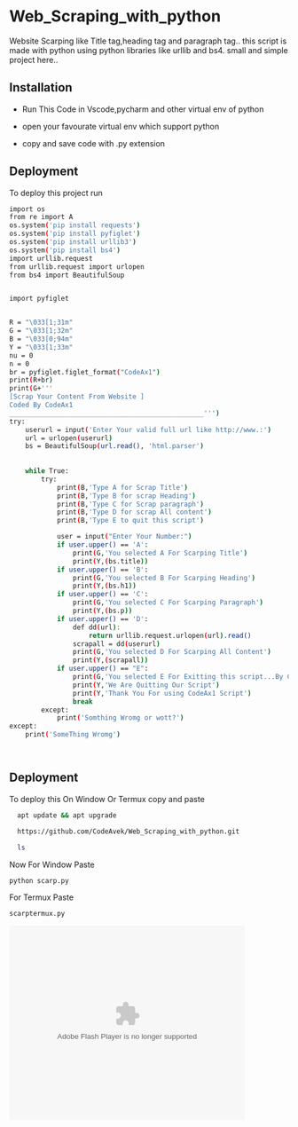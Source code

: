 
# Web_Scraping_with_python

Website Scarping like Title tag,heading tag and paragraph tag..
this script is made with python using python libraries like urllib and bs4.
small and simple project here..





## Installation

- Run This Code in Vscode,pycharm and other virtual env of python


- open your favourate virtual env which support python
- copy and save code with .py extension
    
## Deployment

To deploy this project run

```bash
import os
from re import A
os.system('pip install requests')
os.system('pip install pyfiglet')
os.system('pip install urllib3')
os.system('pip install bs4')
import urllib.request
from urllib.request import urlopen
from bs4 import BeautifulSoup


import pyfiglet


R = "\033[1;31m"
G = "\033[1;32m"
B = "\033[0;94m"
Y = "\033[1;33m"
nu = 0
n = 0
br = pyfiglet.figlet_format("CodeAx1")
print(R+br)
print(G+'''
[Scrap Your Content From Website ]
Coded By CodeAx1
_________________________________________________''')
try:
    userurl = input('Enter Your valid full url like http://www.:')
    url = urlopen(userurl)
    bs = BeautifulSoup(url.read(), 'html.parser')
        
    
    while True:
        try:
            print(B,'Type A for Scrap Title')
            print(B,'Type B for scrap Heading')
            print(B,'Type C for Scrap paragraph')
            print(B,'Type D for scrap All content')
            print(B,'Type E to quit this script')

            user = input("Enter Your Number:")
            if user.upper() == 'A':
                print(G,'You selected A For Scarping Title')
                print(Y,(bs.title))
            if user.upper() == 'B':
                print(G,'You selected B For Scarping Heading')
                print(Y,(bs.h1))
            if user.upper() == 'C':
                print(G,'You selected C For Scarping Paragraph')
                print(Y,(bs.p))
            if user.upper() == 'D':
                def dd(url):
                    return urllib.request.urlopen(url).read()
                scrapall = dd(userurl)
                print(G,'You selected D For Scarping All Content')
                print(Y,(scrapall))
            if user.upper() == "E":
                print(G,'You selected E For Exitting this script...By CodeAx1')
                print(Y,'We Are Quitting Our Script')
                print(Y,'Thank You For using CodeAx1 Script')
                break
        except:
            print('Somthing Wromg or wott?')
except:
    print('SomeThing Wromg')




```

## Deployment

To deploy this On Window Or Termux
copy and paste

```bash
  apt update && apt upgrade
```
```bash
  https://github.com/CodeAvek/Web_Scraping_with_python.git
```
```bash
  ls
```
Now For Window Paste
```bash
python scarp.py
```
For Termux Paste
```bash
scarptermux.py
```

<object width="425" height="350">
  <param name="movie" value="http://www.youtube.com/user/wwwLoveWatercom?v=BTRN1YETpyg" />
  <param name="wmode" value="transparent" />
  <embed src="https://youtu.be/3ADGRll9Y8k"
         type="application/x-shockwave-flash"
         wmode="transparent" width="425" height="350" />
</object>
